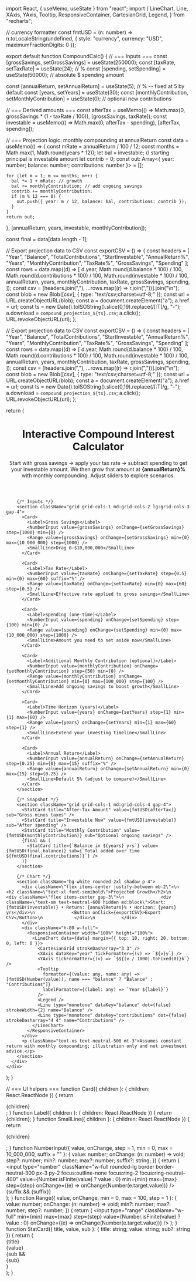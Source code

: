 import React, { useMemo, useState } from "react";
import {
  LineChart,
  Line,
  XAxis,
  YAxis,
  Tooltip,
  ResponsiveContainer,
  CartesianGrid,
  Legend,
} from "recharts";

// currency formatter
const fmtUSD = (n: number) =>
  n.toLocaleString(undefined, { style: "currency", currency: "USD", maximumFractionDigits: 0 });

export default function CompoundCalc() {
  // === Inputs ===
  const [grossSavings, setGrossSavings] = useState<number>(250000);
  const [taxRate, setTaxRate] = useState<number>(24); // %
  const [spending, setSpending] = useState<number>(50000); // absolute $ spending amount

  const [annualReturn, setAnnualReturn] = useState<number>(5); // % -- fixed at 5 by default
  const [years, setYears] = useState<number>(30);
  const [monthlyContribution, setMonthlyContribution] = useState<number>(0); // optional new contributions

  // === Derived amounts ===
  const afterTax = useMemo(() => Math.max(0, grossSavings * (1 - taxRate / 100)), [grossSavings, taxRate]);
  const investable = useMemo(() => Math.max(0, afterTax - spending), [afterTax, spending]);

  // === Projection logic: monthly compounding at annualReturn
  const data = useMemo(() => {
    const mRate = annualReturn / 100 / 12;
    const months = Math.max(1, Math.round(years * 12));
    let bal = investable; // starting principal is investable amount
    let contrib = 0;
    const out: Array<{ year: number; balance: number; contributions: number }> = [];

    for (let m = 1; m <= months; m++) {
      bal *= 1 + mRate; // growth
      bal += monthlyContribution; // add ongoing savings
      contrib += monthlyContribution;
      if (m % 12 === 0) {
        out.push({ year: m / 12, balance: bal, contributions: contrib });
      }
    }
    return out;
  }, [annualReturn, years, investable, monthlyContribution]);

  const final = data[data.length - 1];

  // Export projection data to CSV
  const exportCSV = () => {
    const headers = [
      "Year",
      "Balance",
      "TotalContributions",
      "StartInvestable",
      "AnnualReturn%",
      "Years",
      "MonthlyContribution",
      "TaxRate%",
      "GrossSavings",
      "Spending"
    ];
    const rows = data.map((d) => [
      d.year,
      Math.round(d.balance * 100) / 100,
      Math.round(d.contributions * 100) / 100,
      Math.round(investable * 100) / 100,
      annualReturn,
      years,
      monthlyContribution,
      taxRate,
      grossSavings,
      spending,
    ]);
    const csv = [headers.join(","), ...rows.map((r) => r.join(","))].join("\n");
    const blob = new Blob([csv], { type: "text/csv;charset=utf-8;" });
    const url = URL.createObjectURL(blob);
    const a = document.createElement("a");
    a.href = url;
    const ts = new Date().toISOString().slice(0,19).replace(/[:T]/g, "-");
    a.download = `compound_projection_${ts}.csv`;
    a.click();
    URL.revokeObjectURL(url);
  };

  // Export projection data to CSV
  const exportCSV = () => {
    const headers = [
      "Year",
      "Balance",
      "TotalContributions",
      "StartInvestable",
      "AnnualReturn%",
      "Years",
      "MonthlyContribution",
      "TaxRate%",
      "GrossSavings",
      "Spending"
    ];
    const rows = data.map((d) => [
      d.year,
      Math.round(d.balance * 100) / 100,
      Math.round(d.contributions * 100) / 100,
      Math.round(investable * 100) / 100,
      annualReturn,
      years,
      monthlyContribution,
      taxRate,
      grossSavings,
      spending,
    ]);
    const csv = [headers.join(","), ...rows.map((r) => r.join(","))].join("\n");
    const blob = new Blob([csv], { type: "text/csv;charset=utf-8;" });
    const url = URL.createObjectURL(blob);
    const a = document.createElement("a");
    a.href = url;
    const ts = new Date().toISOString().slice(0,19).replace(/[:T]/g, "-");
    a.download = `compound_projection_${ts}.csv`;
    a.click();
    URL.revokeObjectURL(url);
  };

  return (
    <div className="min-h-screen w-full bg-neutral-50 text-neutral-900 p-6">
      <div className="max-w-6xl mx-auto space-y-6">
        <header className="space-y-1">
          <h1 className="text-2xl md:text-3xl font-bold">Interactive Compound Interest Calculator</h1>
          <p className="text-neutral-600">Start with gross savings → apply your tax rate → subtract spending to get your investable amount. We then grow that amount at <strong>{annualReturn}%</strong> with monthly compounding. Adjust sliders to explore scenarios.</p>
        </header>

        {/* Inputs */}
        <section className="grid grid-cols-1 md:grid-cols-2 lg:grid-cols-3 gap-4">
          <Card>
            <Label>Gross Savings</Label>
            <NumberInput value={grossSavings} onChange={setGrossSavings} step={1000} min={0} />
            <Range value={grossSavings} onChange={setGrossSavings} min={0} max={10_000_000} step={1000} />
            <SmallLine>Drag 0–$10,000,000</SmallLine>
          </Card>

          <Card>
            <Label>Tax Rate</Label>
            <NumberInput value={taxRate} onChange={setTaxRate} step={0.5} min={0} max={60} suffix="%" />
            <Range value={taxRate} onChange={setTaxRate} min={0} max={60} step={0.5} />
            <SmallLine>Effective rate applied to gross savings</SmallLine>
          </Card>

          <Card>
            <Label>Spending (one-time)</Label>
            <NumberInput value={spending} onChange={setSpending} step={100} min={0} />
            <Range value={spending} onChange={setSpending} min={0} max={10_000_000} step={1000} />
            <SmallLine>Amount you need to set aside now</SmallLine>
          </Card>

          <Card>
            <Label>Additional Monthly Contribution (optional)</Label>
            <NumberInput value={monthlyContribution} onChange={setMonthlyContribution} step={50} min={0} />
            <Range value={monthlyContribution} onChange={setMonthlyContribution} min={0} max={100_000} step={100} />
            <SmallLine>Add ongoing savings to boost growth</SmallLine>
          </Card>

          <Card>
            <Label>Time Horizon (years)</Label>
            <NumberInput value={years} onChange={setYears} step={1} min={1} max={60} />
            <Range value={years} onChange={setYears} min={1} max={60} step={1} />
            <SmallLine>Extend your investing timeline</SmallLine>
          </Card>

          <Card>
            <Label>Annual Return</Label>
            <NumberInput value={annualReturn} onChange={setAnnualReturn} step={0.25} min={0} max={15} suffix="%" />
            <Range value={annualReturn} onChange={setAnnualReturn} min={0} max={15} step={0.25} />
            <SmallLine>Default 5% (adjust to compare)</SmallLine>
          </Card>
        </section>

        {/* Snapshot */}
        <section className="grid grid-cols-1 md:grid-cols-4 gap-4">
          <StatCard title="After-Tax Amount" value={fmtUSD(afterTax)} sub="Gross minus taxes" />
          <StatCard title="Investable Now" value={fmtUSD(investable)} sub="After spending" />
          <StatCard title="Monthly Contribution" value={fmtUSD(monthlyContribution)} sub="Optional ongoing savings" />
          {final && (
            <StatCard title={`Balance in ${years} yrs`} value={fmtUSD(final.balance)} sub={`Total added over time ${fmtUSD(final.contributions)}`} />
          )}
        </section>

        {/* Chart */}
        <section className="bg-white rounded-2xl shadow p-4">
          <div className=\"flex items-center justify-between mb-2\">\n            <h2 className=\"text-xl font-semibold\">Projected Growth</h2>\n            <div className=\"flex items-center gap-3\">\n              <div className=\"text-sm text-neutral-600 hidden md:block\">Start: {fmtUSD(investable)} • Return: {annualReturn}% • Horizon: {years} yrs</div>\n              <Button onClick={exportCSV}>Export CSV</Button>\n            </div>\n          </div>
          </div>
          <div className="h-80 w-full">
            <ResponsiveContainer width="100%" height="100%">
              <LineChart data={data} margin={{ top: 10, right: 20, bottom: 0, left: 0 }}>
                <CartesianGrid strokeDasharray="3 3" />
                <XAxis dataKey="year" tickFormatter={(v) => `${v}y`} />
                <YAxis tickFormatter={(v) => `$${(v / 1000).toFixed(0)}k`} />
                <Tooltip
                  formatter={(value: any, name: any) => [fmtUSD(Number(value)), name === "balance" ? "Balance" : "Contributions"]}
                  labelFormatter={(label: any) => `Year ${label}`}
                />
                <Legend />
                <Line type="monotone" dataKey="balance" dot={false} strokeWidth={2} name="Balance" />
                <Line type="monotone" dataKey="contributions" dot={false} strokeDasharray="4 4" name="Contributions" />
              </LineChart>
            </ResponsiveContainer>
          </div>
          <p className="text-xs text-neutral-500 mt-3">Assumes constant return with monthly compounding; illustration only and not investment advice.</p>
        </section>
      </div>
    </div>
  );
}

// === UI helpers ===
function Card({ children }: { children: React.ReactNode }) {
  return <div className="bg-white rounded-2xl shadow p-4 space-y-2">{children}</div>;
}
function Label({ children }: { children: React.ReactNode }) {
  return <label className="text-sm font-medium text-neutral-700">{children}</label>;
}
function SmallLine({ children }: { children: React.ReactNode }) {
  return <p className="text-xs text-neutral-500">{children}</p>;
}
function NumberInput({ value, onChange, step = 1, min = 0, max = 10_000_000, suffix = "" }: {
  value: number;
  onChange: (n: number) => void;
  step?: number;
  min?: number;
  max?: number;
  suffix?: string;
}) {
  return (
    <div className="flex items-center gap-2">
      <input
        type="number"
        className="w-full rounded-lg border border-neutral-300 px-3 py-2 focus:outline-none focus:ring-2 focus:ring-neutral-400"
        value={Number.isFinite(value) ? value : 0}
        min={min}
        max={max}
        step={step}
        onChange={(e) => onChange(Number(e.target.value))}
      />
      {suffix && <span className="text-sm text-neutral-600 w-8 text-right">{suffix}</span>}
    </div>
  );
}
function Range({ value, onChange, min = 0, max = 100, step = 1 }: {
  value: number;
  onChange: (n: number) => void;
  min?: number;
  max?: number;
  step?: number;
}) {
  return (
    <input
      type="range"
      className="w-full"
      min={min}
      max={max}
      step={step}
      value={Number.isFinite(value) ? value : 0}
      onChange={(e) => onChange(Number(e.target.value))}
    />
  );
}
function StatCard({ title, value, sub }: { title: string; value: string; sub?: string }) {
  return (
    <div className="bg-white rounded-2xl shadow p-4">
      <div className="text-sm text-neutral-600">{title}</div>
      <div className="text-2xl font-semibold">{value}</div>
      {sub && <div className="text-xs text-neutral-500">{sub}</div>}
    </div>
  );
}

